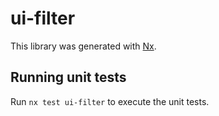 # ui-filter

This library was generated with [Nx](https://nx.dev).

## Running unit tests

Run `nx test ui-filter` to execute the unit tests.
